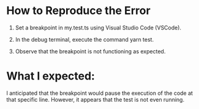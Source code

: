 # How to Reproduce the Error

1. Set a breakpoint in my.test.ts using Visual Studio Code (VSCode).

2. In the debug terminal, execute the command yarn test.

3. Observe that the breakpoint is not functioning as expected.

# What I expected:

I anticipated that the breakpoint would pause the execution of the code at that specific line. However, it appears that the test is not even running.